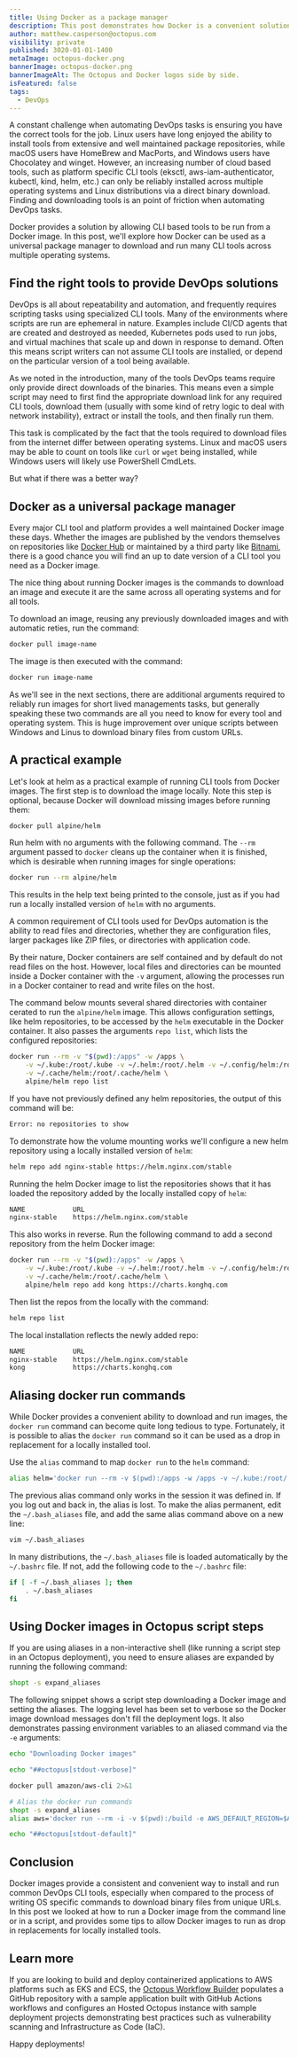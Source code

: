 ```yaml
---
title: Using Docker as a package manager
description: This post demonstrates how Docker is a convenient solution for downloading and running many CLI tools
author: matthew.casperson@octopus.com
visibility: private
published: 3020-01-01-1400
metaImage: octopus-docker.png
bannerImage: octopus-docker.png
bannerImageAlt: The Octopus and Docker logos side by side.
isFeatured: false
tags: 
  - DevOps
---
```


A constant challenge when automating DevOps tasks is ensuring you have the correct tools for the job. Linux users have long enjoyed the ability to install tools from extensive and well maintained package repositories, while macOS users have HomeBrew and MacPorts, and Windows users have Chocolatey and winget. However, an increasing number of cloud based tools, such as platform specific CLI tools (eksctl, aws-iam-authenticator, kubectl, kind, helm, etc.) can only be reliably installed across multiple operating systems and Linux distributions via a direct binary download. Finding and downloading tools is an point of friction when automating DevOps tasks.

Docker provides a solution by allowing CLI based tools to be run from a Docker image. In this post, we'll explore how Docker can be used as a universal package manager to download and run many CLI tools across multiple operating systems.

## Find the right tools to provide DevOps solutions

DevOps is all about repeatability and automation, and frequently requires scripting tasks using specialized CLI tools. Many of the environments where scripts are run are ephemeral in nature. Examples include CI/CD agents that are created and destroyed as needed, Kubernetes pods used to run jobs, and virtual machines that scale up and down in response to demand. Often this means script writers can not assume CLI tools are installed, or depend on the particular version of a tool being available.

As we noted in the introduction, many of the tools DevOps teams require only provide direct downloads of the binaries. This means even a simple script may need to first find the appropriate download link for any required CLI tools, download them (usually with some kind of retry logic to deal with network instability), extract or install the tools, and then finally run them.

This task is complicated by the fact that the tools required to download files from the internet differ between operating systems. Linux and macOS users may be able to count on tools like `curl` or `wget` being installed, while Windows users will likely use PowerShell CmdLets.

But what if there was a better way?

## Docker as a universal package manager

Every major CLI tool and platform provides a well maintained Docker image these days. Whether the images are published by the vendors themselves on repositories like [Docker Hub](https://hub.docker.com/) or maintained by a third party like [Bitnami](https://bitnami.com/), there is a good chance you will find an up to date version of a CLI tool you need as a Docker image.

The nice thing about running Docker images is the commands to download an image and execute it are the same across all operating systems and for all tools.

To download an image, reusing any previously downloaded images and with automatic reties, run the command:

```bash
docker pull image-name
```

The image is then executed with the command:

```bash
docker run image-name
```

As we'll see in the next sections, there are additional arguments required to reliably run images for short lived managements tasks, but generally speaking these two commands are all you need to know for every tool and operating system. This is huge improvement over unique scripts between Windows and Linus to download binary files from custom URLs.

## A practical example

Let's look at helm as a practical example of running CLI tools from Docker images. The first step is to download the image locally. Note this step is optional, because Docker will download missing images before running them:

```bash
docker pull alpine/helm
```

Run helm with no arguments with the following command. The `--rm` argument passed to `docker` cleans up the container when it is finished, which is desirable when running images for single operations:

```bash
docker run --rm alpine/helm
```

This results in the help text being printed to the console, just as if you had run a locally installed version of `helm` with no arguments.

A common requirement of CLI tools used for DevOps automation is the ability to read files and directories, whether they are configuration files, larger packages like ZIP files, or directories with application code.

By their nature, Docker containers are self contained and by default do not read files on the host. However, local files and directories can be mounted inside a Docker container with the `-v` argument, allowing the processes run in a Docker container to read and write files on the host.

The command below mounts several shared directories with container cerated to run the `alpine/helm` image. This allows configuration settings, like helm repositories, to be accessed by the `helm` executable in the Docker container. It also passes the arguments `repo list`, which lists the configured repositories:

```bash
docker run --rm -v "$(pwd):/apps" -w /apps \
    -v ~/.kube:/root/.kube -v ~/.helm:/root/.helm -v ~/.config/helm:/root/.config/helm \
    -v ~/.cache/helm:/root/.cache/helm \
    alpine/helm repo list
```

If you have not previously defined any helm repositories, the output of this command will be:

```bash
Error: no repositories to show
```

To demonstrate how the volume mounting works we'll configure a new helm repository using a locally installed version of `helm`:

```bash
helm repo add nginx-stable https://helm.nginx.com/stable
```

Running the helm Docker image to list the repositories shows that it has loaded the repository added by the locally installed copy of `helm`:

```bash
NAME            URL
nginx-stable    https://helm.nginx.com/stable
```

This also works in reverse. Run the following command to add a second repository from the helm Docker image:

```bash
docker run --rm -v "$(pwd):/apps" -w /apps \
    -v ~/.kube:/root/.kube -v ~/.helm:/root/.helm -v ~/.config/helm:/root/.config/helm \
    -v ~/.cache/helm:/root/.cache/helm \
    alpine/helm repo add kong https://charts.konghq.com
```

Then list the repos from the locally with the command:

```bash
helm repo list
```

The local installation reflects the newly added repo:

```bash
NAME            URL
nginx-stable    https://helm.nginx.com/stable
kong            https://charts.konghq.com
```

## Aliasing docker run commands

While Docker provides a convenient ability to download and run images, the `docker run` command can become quite long tedious to type. Fortunately, it is possible to alias the `docker run` command so it can be used as a drop in replacement for a locally installed tool.

Use the `alias` command to map `docker run` to the `helm` command:

```bash
alias helm='docker run --rm -v $(pwd):/apps -w /apps -v ~/.kube:/root/.kube -v ~/.helm:/root/.helm -v ~/.config/helm:/root/.config/helm -v ~/.cache/helm:/root/.cache/helm alpine/helm'
```

The previous alias command only works in the session it was defined in. If you log out and back in, the alias is lost. To make the alias permanent, edit the `~/.bash_aliases` file, and add the same alias command above on a new line:

```bash
vim ~/.bash_aliases
```

In many distributions, the `~/.bash_aliases` file is loaded automatically by the `~/.bashrc` file. If not, add the following code to the `~/.bashrc` file:

```bash
if [ -f ~/.bash_aliases ]; then
    . ~/.bash_aliases
fi
```

## Using Docker images in Octopus script steps

If you are using aliases in a non-interactive shell (like running a script step in an Octopus deployment), you need to ensure aliases are expanded by running the following command:

```bash
shopt -s expand_aliases
```

The following snippet shows a script step downloading a Docker image and setting the aliases. The logging level has been set to verbose so the Docker image download messages don't fill the deployment logs. It also demonstrates passing environment variables to an aliased command via the `-e` arguments:

```bash
echo "Downloading Docker images"

echo "##octopus[stdout-verbose]"

docker pull amazon/aws-cli 2>&1

# Alias the docker run commands
shopt -s expand_aliases
alias aws='docker run --rm -i -v $(pwd):/build -e AWS_DEFAULT_REGION=$AWS_DEFAULT_REGION -e AWS_ACCESS_KEY_ID=$AWS_ACCESS_KEY_ID -e AWS_SECRET_ACCESS_KEY=$AWS_SECRET_ACCESS_KEY amazon/aws-cli'

echo "##octopus[stdout-default]"
```

## Conclusion

Docker images provide a consistent and convenient way to install and run common DevOps CLI tools, especially when compared to the process of writing OS specific commands to download binary files from unique URLs. In this post we looked at how to run a Docker image from the command line or in a script, and provides some tips to allow Docker images to run as drop in replacements for locally installed tools.

## Learn more

If you are looking to build and deploy containerized applications to AWS platforms such as EKS and ECS, the [Octopus Workflow Builder](https://octopusworkflowbuilder.octopus.com/#/) populates a GitHub repository with a sample application built with GitHub Actions workflows and configures an Hosted Octopus instance with sample deployment projects demonstrating best practices such as vulnerability scanning and Infrastructure as Code (IaC). 

Happy deployments! 


